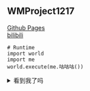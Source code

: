 ## WMProject1217
[Github Pages](https://wmproject1217.github.io/) <br />
[bilibili](https://space.bilibili.com/622974233) <br />

```python3
# Runtime
import world
import me
world.execute(me.咕咕咕())
```
<details>
<summary>看到我了吗</summary>
  
~~**还不快把star和follow给我交了**~~
<details><summary> </summary>我们的故事结束了，从今往后，就是你的故事了......</details>
</details>
